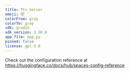 ```yaml
---
title: Tts Server
emoji: 😻
colorFrom: gray
colorTo: gray
sdk: gradio
sdk_version: 3.38.0
app_file: app.py
pinned: false
license: gpl-3.0
---
```


Check out the configuration reference at https://huggingface.co/docs/hub/spaces-config-reference
